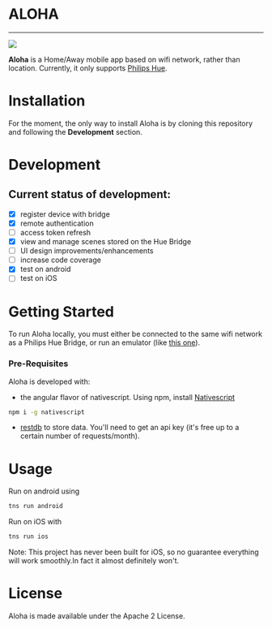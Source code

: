 # ALOHA
<hr>
<img src="https://img.shields.io/hexpm/l/plug.svg" />

<b>Aloha</b> is a Home/Away mobile app based on wifi network, rather than location. Currently, it only supports [Philips Hue](https://www2.meethue.com/en-us).

# Installation
For the moment, the only way to install Aloha is by cloning this repository and following the <b>Development</b> section.

# Development

## Current status of development:
- [x] register device with bridge
- [x] remote authentication
- [ ] access token refresh
- [x] view and manage scenes stored on the Hue Bridge
- [ ] UI design improvements/enhancements
- [ ] increase code coverage
- [x] test on android
- [ ] test on iOS

# Getting Started
To run Aloha locally, you must either be connected to the same wifi network as a Philips Hue Bridge, or run an emulator (like [this one](https://www.npmjs.com/package/hue-simulator)).

### Pre-Requisites

Aloha is developed with:

- the angular flavor of nativescript. Using npm, install [Nativescript](https://docs.nativescript.org/start/introduction)

```bash
npm i -g nativescript
```
- [restdb](https://restdb.io/) to store data. You'll need to get an api key (it's free up to a certain number of requests/month). 

# Usage
Run on android using 
```bash
tns run android
```
Run on iOS with
```bash
tns run ios
```
Note: This project has never been built for iOS, so no guarantee everything will work smoothly.In fact it almost definitely won't.

# License
Aloha  is made available under the Apache 2 License.
